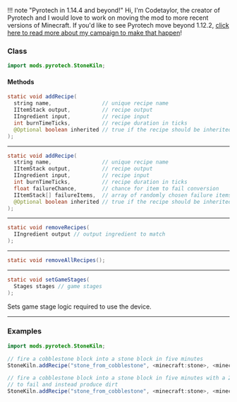 !!! note "Pyrotech in 1.14.4 and beyond!"
    Hi, I'm Codetaylor, the creator of Pyrotech and I would love to work on moving the mod to more recent versions of Minecraft. If you'd like to see Pyrotech move beyond 1.12.2, [click here to read more about my campaign to make that happen](https://bit.ly/2KaxA3H)!

### Class

```java
import mods.pyrotech.StoneKiln;
```

#### Methods

```java
static void addRecipe(
  string name,                // unique recipe name
  IItemStack output,          // recipe output
  IIngredient input,          // recipe input
  int burnTimeTicks,          // recipe duration in ticks
  @Optional boolean inherited // true if the recipe should be inherited
);
```


---


```java
static void addRecipe(
  string name,                // unique recipe name
  IItemStack output,          // recipe output
  IIngredient input,          // recipe input
  int burnTimeTicks,          // recipe duration in ticks
  float failureChance,        // chance for item to fail conversion
  IItemStack[] failureItems,  // array of randomly chosen failure items
  @Optional boolean inherited // true if the recipe should be inherited
);
```


---


```java
static void removeRecipes(
  IIngredient output // output ingredient to match
);
```


---


```java
static void removeAllRecipes();
```


---


```java
static void setGameStages(
  Stages stages // game stages
);
```

Sets game stage logic required to use the device.

---


### Examples

```java
import mods.pyrotech.StoneKiln;

// fire a cobblestone block into a stone block in five minutes
StoneKiln.addRecipe("stone_from_cobblestone", <minecraft:stone>, <minecraft:cobblestone>, 6000);

// fire a cobblestone block into a stone block in five minutes with a 25% chance
// to fail and instead produce dirt
StoneKiln.addRecipe("stone_from_cobblestone", <minecraft:stone>, <minecraft:cobblestone>, 6000, 0.25, [<minecraft:dirt>]);
```
